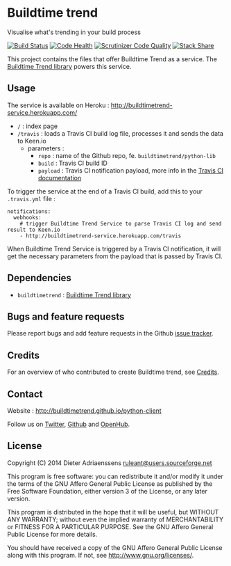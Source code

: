 Buildtime trend
===============

Visualise what's trending in your build process

[![Build Status](https://travis-ci.org/buildtimetrend/service.svg?branch=master)](https://travis-ci.org/buildtimetrend/service)
[![Code Health](https://landscape.io/github/buildtimetrend/service/master/landscape.svg)](https://landscape.io/github/buildtimetrend/service/master)
[![Scrutinizer Code Quality](https://scrutinizer-ci.com/g/buildtimetrend/service/badges/quality-score.png?b=master)](https://scrutinizer-ci.com/g/buildtimetrend/service/?branch=master)
[![Stack Share](http://img.shields.io/badge/tech-stack-0690fa.svg)](http://stackshare.io/ruleant/buildtime-trend)

This project contains the files that offer Buildtime Trend as a service. The [Buildtime Trend library](https://github.com/buildtimetrend/python-lib) powers this service.

Usage
-----

The service is available on Heroku : http://buildtimetrend-service.herokuapp.com/

- `/` : index page
- `/travis` : loads a Travis CI build log file, processes it and sends the data to Keen.io
  - parameters :
    - `repo` : name of the Github repo, fe. `buildtimetrend/python-lib`
    - `build` : Travis CI build ID
    - `payload` : Travis CI notification payload, more info in the [Travis CI documentation](http://docs.travis-ci.com/user/notifications/#Webhook-notification)

To trigger the service at the end of a Travis CI build, add this to your `.travis.yml` file :

    notifications:
      webhooks:
        # trigger Buildtime Trend Service to parse Travis CI log and send result to Keen.io
        - http://buildtimetrend-service.herokuapp.com/travis

When Buildtime Trend Service is triggered by a Travis CI notification, it will get the necessary parameters from the payload that is passed by Travis CI.

Dependencies
------------

- `buildtimetrend` : [Buildtime Trend library](https://github.com/buildtimetrend/python-lib)

Bugs and feature requests
-------------------------

Please report bugs and add feature requests in the Github [issue tracker](https://github.com/buildtimetrend/python-lib/issues).


Credits
-------

For an overview of who contributed to create Buildtime trend, see [Credits](https://github.com/buildtimetrend/python-lib/wiki/Credits).

Contact
-------

Website : http://buildtimetrend.github.io/python-client

Follow us on [Twitter](https://twitter.com/buildtime_trend), [Github](https://github.com/ruleant/buildtime-trend) and [OpenHub](https://www.openhub.net/p/buildtime-trend).


License
-------

Copyright (C) 2014 Dieter Adriaenssens <ruleant@users.sourceforge.net>

This program is free software: you can redistribute it and/or modify
it under the terms of the GNU Affero General Public License as published by
the Free Software Foundation, either version 3 of the License, or
any later version.

This program is distributed in the hope that it will be useful,
but WITHOUT ANY WARRANTY; without even the implied warranty of
MERCHANTABILITY or FITNESS FOR A PARTICULAR PURPOSE.  See the
GNU Affero General Public License for more details.

You should have received a copy of the GNU Affero General Public License
along with this program.  If not, see <http://www.gnu.org/licenses/>.
